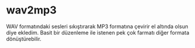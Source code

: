 # wav2mp3 

WAV formatındaki sesleri sıkıştırarak MP3 formatına çevirir el altında olsun diye ekledim.
Basit bir düzenleme ile istenen pek çok farmatı diğer formata dönüştürebilir.

